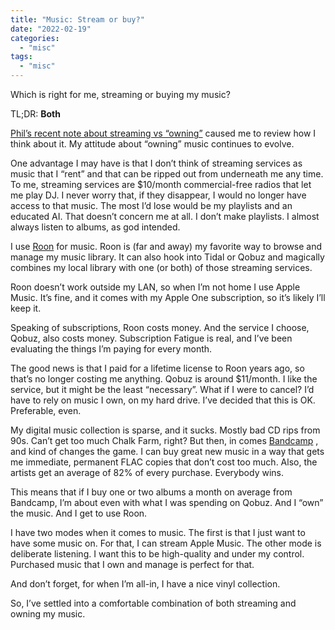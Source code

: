 ```yaml
---
title: "Music: Stream or buy?"
date: "2022-02-19"
categories: 
  - "misc"
tags: 
  - "misc"
---
```


Which is right for me, streaming or buying my music?

TL;DR: ****Both****

[Phil’s recent note about streaming vs “owning”](https://youneedastereo.com/#2022-02-19%20Journal) caused me to review how I think about it. My attitude about “owning” music continues to evolve.

One advantage I may have is that I don’t think of streaming services as music that I “rent” and that can be ripped out from underneath me any time. To me, streaming services are $10/month commercial-free radios that let me play DJ. I never worry that, if they disappear, I would no longer have access to that music. The most I’d lose would be my playlists and an educated AI. That doesn’t concern me at all. I don’t make playlists. I almost always listen to albums, as god intended.

I use [Roon](https://roonlabs.com/) for music. Roon is (far and away) my favorite way to browse and manage my music library. It can also hook into Tidal or Qobuz and magically combines my local library with one (or both) of those streaming services.

Roon doesn’t work outside my LAN, so when I’m not home I use Apple Music. It’s fine, and it comes with my Apple One subscription, so it’s likely I’ll keep it.

Speaking of subscriptions, Roon costs money. And the service I choose, Qobuz, also costs money. Subscription Fatigue is real, and I’ve been evaluating the things I’m paying for every month.

The good news is that I paid for a lifetime license to Roon years ago, so that’s no longer costing me anything. Qobuz is around $11/month. I like the service, but it might be the least “necessary”. What if I were to cancel? I’d have to rely on music I own, on my hard drive. I’ve decided that this is OK. Preferable, even.

My digital music collection is sparse, and it sucks. Mostly bad CD rips from 90s. Can’t get too much Chalk Farm, right? But then, in comes [Bandcamp](https://bandcamp.com/) , and kind of changes the game. I can buy great new music in a way that gets me immediate, permanent FLAC copies that don’t cost too much. Also, the artists get an average of 82% of every purchase. Everybody wins.

This means that if I buy one or two albums a month on average from Bandcamp, I’m about even with what I was spending on Qobuz. And I “own” the music. And I get to use Roon.

I have two modes when it comes to music. The first is that I just want to have some music on. For that, I can stream Apple Music. The other mode is deliberate listening. I want this to be high-quality and under my control. Purchased music that I own and manage is perfect for that.

And don’t forget, for when I’m all-in, I have a nice vinyl collection.

So, I’ve settled into a comfortable combination of both streaming and owning my music.
